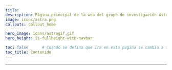 ```yaml
---
title: 
description: Página principal de la web del grupo de investigación Astra y sus semilleros, Delta V y Voyager.
image: icons/astra.png
callouts: callout_home

hero_image: icons/astragif.gif
hero_height: is-fullheight-with-navbar

toc: false      # Cuando se defina que ira en esta pagina se cambia a true
toc_title: Contenido
---
```

<!-- https://bulma.io/ -->
<!-- http://www.csrhymes.com/bulma-clean-theme/ -->
---

<!--
## ¿Quiénes somos?
Informacion general del grupo de investigacion y del pregrado.


## Actualidad
Actualidad del grupo de investigacion y semilleros.


### Semilleros
En el grupo de investigacion contamos con 2 semilleros: Delta V y Voyager. 

Informacion basica sobre los semilleros, sus lineas de investigacion y proyectos. Mas informacion se encontrara disponible en las paginas respectivas.


### Pregrado de Ing. Aeroespacial
Informacion sobre el pregrado.
-->
